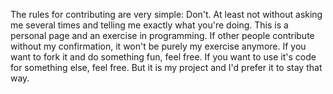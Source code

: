 The rules for contributing are very simple: Don't.
At least not without asking me several times and telling me exactly what you're doing.
This is a personal page and an exercise in programming. If other people contribute without my confirmation, it won't be purely my exercise anymore.
If you want to fork it and do something fun, feel free. If you want to use it's code for something else, feel free.
But it is my project and I'd prefer it to stay that way.
